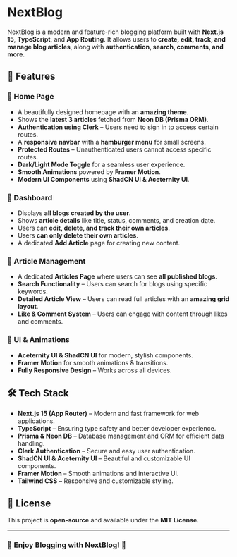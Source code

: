 # NextBlog

NextBlog is a modern and feature-rich blogging platform built with **Next.js 15**, **TypeScript**, and **App Routing**. It allows users to **create, edit, track, and manage blog articles**, along with **authentication, search, comments, and more**.

## 🚀 Features

### 🔹 Home Page
- A beautifully designed homepage with an **amazing theme**.
- Shows the **latest 3 articles** fetched from **Neon DB (Prisma ORM)**.
- **Authentication using Clerk** – Users need to sign in to access certain routes.
- A **responsive navbar** with a **hamburger menu** for small screens.
- **Protected Routes** – Unauthenticated users cannot access specific routes.
- **Dark/Light Mode Toggle** for a seamless user experience.
- **Smooth Animations** powered by **Framer Motion**.
- **Modern UI Components** using **ShadCN UI & Aceternity UI**.

### 🔹 Dashboard
- Displays **all blogs created by the user**.
- Shows **article details** like title, status, comments, and creation date.
- Users can **edit, delete, and track their own articles**.
- Users **can only delete their own articles**.
- A dedicated **Add Article** page for creating new content.

### 🔹 Article Management
- A dedicated **Articles Page** where users can see **all published blogs**.
- **Search Functionality** – Users can search for blogs using specific keywords.
- **Detailed Article View** – Users can read full articles with an **amazing grid layout**.
- **Like & Comment System** – Users can engage with content through likes and comments.

### 🔹 UI & Animations
- **Aceternity UI & ShadCN UI** for modern, stylish components.
- **Framer Motion** for smooth animations & transitions.
- **Fully Responsive Design** – Works across all devices.

## 🛠️ Tech Stack
- **Next.js 15 (App Router)** – Modern and fast framework for web applications.
- **TypeScript** – Ensuring type safety and better developer experience.
- **Prisma & Neon DB** – Database management and ORM for efficient data handling.
- **Clerk Authentication** – Secure and easy user authentication.
- **ShadCN UI & Aceternity UI** – Beautiful and customizable UI components.
- **Framer Motion** – Smooth animations and interactive UI.
- **Tailwind CSS** – Responsive and customizable styling.

## 📜 License
This project is **open-source** and available under the **MIT License**.

---

### 🎉 Enjoy Blogging with NextBlog! 🚀

